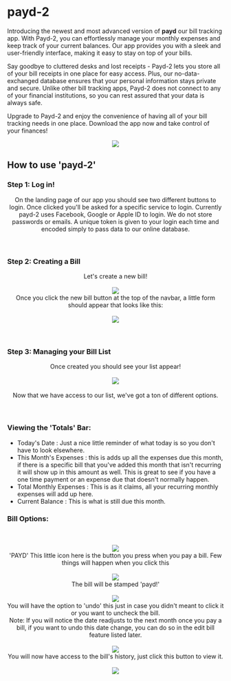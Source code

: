 # payd-2

Introducing the newest and most advanced version of **payd** our bill tracking app. With Payd-2, you can effortlessly manage your monthly expenses and keep track of your current balances. Our app provides you with a sleek and user-friendly interface, making it easy to stay on top of your bills.

Say goodbye to cluttered desks and lost receipts - Payd-2 lets you store all of your bill receipts in one place for easy access. Plus, our no-data-exchanged database ensures that your personal information stays private and secure. Unlike other bill tracking apps, Payd-2 does not connect to any of your financial institutions, so you can rest assured that your data is always safe.

Upgrade to Payd-2 and enjoy the convenience of having all of your bill tracking needs in one place. Download the app now and take control of your finances!<br>
<div align="center"><img src="https://i.imgur.com/DRJQsPE.png" /></div>

## How to use 'payd-2'
### Step 1: Log in!
<div align="center">On the landing page of our app you should see two different buttons to login. Once clicked you'll be asked for a specific service to login. Currently payd-2 uses Facebook, Google or Apple ID to login. We do not store passwords or emails. A unique token is given to your login each time and encoded simply to pass data to our online database.<br><br><br></div>

### Step 2: Creating a Bill
<div align="center">Let's create a new bill!<br><br>
<img src="https://i.imgur.com/c4ZiCYh.png" /><br>
Once you click the new bill button at the top of the navbar, a little form should appear that looks like this:<br><br>
<img src="https://i.imgur.com/ycWhjax.png" /></div><br><br>

### Step 3: Managing your Bill List
<div align="center">Once created you should see your list appear!<br><br>
<img src="https://i.imgur.com/LQOPulW.png" /><br><br>
Now that we have access to our list, we've got a ton of different options.</div><br><br>

### Viewing the 'Totals' Bar:
* Today's Date : Just a nice little reminder of what today is so you don't have to look elsewhere.
* This Month's Expenses : this is adds up all the expenses due this month, if there is a specific bill that you've added this month that isn't recurring it will show up in this amount as well. This is great to see if you have a one time payment or an expense due that doesn't normally happen.
* Total Monthly Expenses : This is as it claims, all your recurring monthly expenses will add up here.
* Current Balance : This is what is still due this month.

### Bill Options:
<div align="center"><br><br>
<img src="https://i.imgur.com/KUw7Qz0.png" /><br>
'PAYD' This little icon here is the button you press when you pay a bill. Few things will happen when you click this<br><br>
  <img src="https://i.imgur.com/P4szN06.png" /><br>
  The bill will be stamped 'payd!'<br><br>
  <img src="https://i.imgur.com/XwSb99G.png" /><br>
  You will have the option to 'undo' this just in case you didn't meant to click it or you want to uncheck the bill.<br>
  Note: If you will notice the date readjusts to the next month once you pay a bill, if you want to undo this date change, you can do so in the edit bill feature listed later.<br><br>
  <img src="https://i.imgur.com/R9UiVv1.png" /><br>
  You will now have access to the bill's history, just click this button to view it.<br><br>
  <img src="https://i.imgur.com/a5Z93oS.png" /><br>

